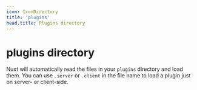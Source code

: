 ```yaml
---
icon: IconDirectory
title: 'plugins'
head.title: Plugins directory
---
```


# plugins directory

Nuxt will automatically read the files in your `plugins` directory and load them. You can use `.server` or `.client` in the file name to load a plugin just on server- or client-side.

